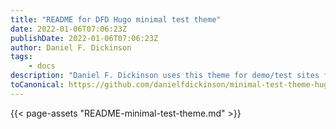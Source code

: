 ```yaml
---
title: "README for DFD Hugo minimal test theme"
date: 2022-01-06T07:06:23Z
publishDate: 2022-01-06T07:06:23Z
author: Daniel F. Dickinson
tags:
    - docs
description: "Daniel F. Dickinson uses this theme for demo/test sites for the modules on which he works."
toCanonical: https://github.com/danielfdickinson/minimal-test-theme-hugo-dfd/blob/main/README.md
---
```


{{< page-assets "README-minimal-test-theme.md" >}}
